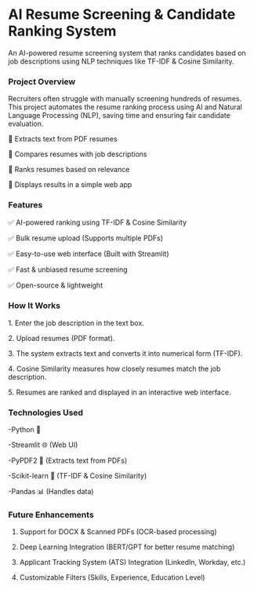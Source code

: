﻿# AI Resume Screening & Candidate Ranking System
 An AI-powered resume screening system that ranks candidates based on job descriptions using NLP techniques like TF-IDF & Cosine Similarity.
###  Project Overview
Recruiters often struggle with manually screening hundreds of resumes. This project automates the resume ranking process using AI and Natural Language Processing (NLP), saving time and ensuring fair candidate evaluation.

🔹 Extracts text from PDF resumes

🔹 Compares resumes with job descriptions

🔹 Ranks resumes based on relevance

🔹 Displays results in a simple web app

### Features
✅ AI-powered ranking using TF-IDF & Cosine Similarity

✅ Bulk resume upload (Supports multiple PDFs)

✅ Easy-to-use web interface (Built with Streamlit)

✅ Fast & unbiased resume screening

✅ Open-source & lightweight

### How It Works
1️. Enter the job description in the text box.

2️. Upload resumes (PDF format).

3️. The system extracts text and converts it into numerical form (TF-IDF).

4️. Cosine Similarity measures how closely resumes match the job description.

5️. Resumes are ranked and displayed in an interactive web interface.

### Technologies Used
-Python 🐍

-Streamlit 🌐 (Web UI)

-PyPDF2 📄 (Extracts text from PDFs)

-Scikit-learn 🤖 (TF-IDF & Cosine Similarity)

-Pandas 📊 (Handles data)

### Future Enhancements
1. Support for DOCX & Scanned PDFs (OCR-based processing)
   
2. Deep Learning Integration (BERT/GPT for better resume matching)
   
3. Applicant Tracking System (ATS) Integration (LinkedIn, Workday, etc.)
   
4. Customizable Filters (Skills, Experience, Education Level)
